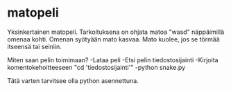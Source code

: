 # matopeli
Yksinkertainen matopeli. Tarkoituksena on ohjata matoa "wasd" näppäimillä omenaa kohti. Omenan syötyään mato kasvaa. Mato kuolee, jos se törmää itseensä tai seiniin. 

Miten saan pelin toimimaan?
-Lataa peli 
-Etsi pelin tiedostosijainti
-Kirjoita komentokehoitteeseen "cd 'tiedostosijainti'"
-python snake.py

Tätä varten tarvitsee olla python asennettuna.

